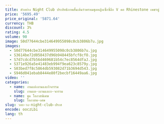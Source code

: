 ```yaml
---
title: ตัวอย่าง Night Club ประสิทธิภาพสั้นเต้นรําพรหมชุดหญิงเซ็กซี่ลึก V คอ Rhinestone เพชรพู่ค็อกเทลชุด
price: '5695.49'
price_original: '5871.64'
currency: THB
discount: 3%
rating: 4.5
volume: 90
image: S0d77644cbe314649955098c0cb3806b7u.jpg
images:
  - S0d77644cbe314649955098c0cb3806b7u.jpg
  - S3614be72d058437d96b948445bfcf8cfO.jpg
  - S7d7cdcd7b56d469681b54c7ec8564dfaJ.jpg
  - S371e926a5e41483eb994f9ea623c8579y.jpg
  - S03bed7f8c5864db593082d71b3694d543.jpg
  - S946d041ebab8444e80f2becbf16449aa6.jpg
video: ''
categories:
  - name: งานแต่งงานและกิจกรรม
    slug: งานแต-งงานและก-จกรรม
  - name: ชุด โอกาสพิเศษ
    slug: โอกาสพ-เศษ
slug: วอย-าง-night-club-ประส
encode: ooczLbi
lang: th
---
```

  
